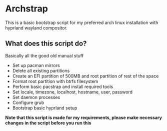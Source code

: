 # Archstrap

This is a basic bootstrap script for my preferred arch linux installation with hyprland wayland compositor.

## What does this script do?

Basically all the good old manual stuff

- Set up pacman mirrors
- Delete all existing partitions
- Create an EFI partition of 500MB and root partition of rest of the space
- Format root partition with btrfs filesystem
- Perform basic pacstrap and install required tools
- Set locale, timezone, localhost, hostname, user, password 
- Set daemon processes 
- Configure grub 
- Bootstrap basic hyprland setup

**Note that this script is made for my requirements, please make necessary changes in the script before you run this**

